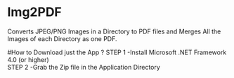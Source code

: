 # Img2PDF
Converts JPEG/PNG Images in a Directory to PDF files and Merges All the Images of each Directory as one PDF.

#How to Download just the App ?
STEP 1 -Install Microsoft .NET Framework 4.0 (or higher)
<br>
STEP 2 -Grab the Zip file in the Application Directory
